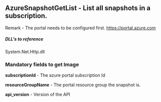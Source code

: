 ## AzureSnapshotGetList - List all snapshots in a subscription.

Remark - The portal needs to be configured first. https://portal.azure.com

##### DLL's to reference
System.Net.Http.dll

### Mandatory fields to get Image

**subscriptionId**		- The azure portal subscription Id

**resourceGroupName**   - The portal resource group the snapshot is.

**api_version**			- Version of the API

